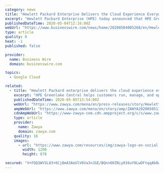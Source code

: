 ```yaml
---
category: news
title: "Hewlett Packard Enterprise Delivers the Cloud Experience Everywhere with the General Availability of HPE GreenLake Central"
excerpt: "Hewlett Packard Enterprise (HPE) today announced that HPE GreenLake Central, unveiled in December 2019, is now generally available for HPE GreenLake c"
publishedDateTime: 2020-05-04T12:16:00Z
webUrl: "https://www.businesswire.com/news/home/20200504005268/en/Hewlett-Packard-Enterprise-Delivers-Cloud-Experience-General"
type: article
quality: 0
heat: -1
published: false

provider:
  name: Business Wire
  domain: businesswire.com

topics:
  - Google Cloud

related:
  - title: "Hewlett Packard enterprise delivers the cloud experience everywhere with the general availability of HPE Greenlake central"
    excerpt: "HPE Greenlake Central helps customers run, manage, and optimize their hybrid cloud estate using a single as-a-Service platform across public and private clouds, datacenter and edge workloads"
    publishedDateTime: 2020-05-05T13:54:00Z
    webUrl: "https://www.zawya.com/mena/en/press-releases/story/Hewlett_Packard_enterprise_delivers_the_cloud_experience_everywhere_with_the_general_availability_of_HPE_Greenlake_central-ZAWYA20200505133437/"
    ampWebUrl: "https://www.zawya.com/mena/en/story/amp/ZAWYA20200505133437/"
    cdnAmpWebUrl: "https://www-zawya-com.cdn.ampproject.org/c/s/www.zawya.com/mena/en/story/amp/ZAWYA20200505133437/"
    type: article
    provider:
      name: Zawya
      domain: zawya.com
    quality: 16
    images:
      - url: "https://www.zawya.com/resources/img/zawya-logo-en-social.png"
        width: 1200
        height: 878

secured: "V+FQQ1WVSL83+6Cj8mA3AeUlV6Va3nJGE/BQnn60ZNiy016uY8LwDFtqqAbOw3u0cql6133UYxrXDnw2IycgMRq1mD84NzV9QE9lScpRyw/UTMvEPL29JLS3zK65b1GYkACUt4flrWjtx0V9f16ikuATAzUyDvFzJo8uWEKpJUEkuQmYVJLGWqk3PgYYcpUfyyciUyzsV8vNjxQ5O0GCClE4dXIE4W7odxO2z8TGi2EAib5NMtIAl7jbQdsSsnmASeFmvFAqWG/AP8YC0kKQ1+Qm+gTKXALRxB8DFVWLBQF1dmKqTqWGq+aH5JwU2Yk0;iq4NTJnKnBI1WfX1kXx7Gg=="
---
```


